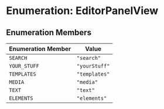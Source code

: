 # Enumeration: EditorPanelView

## Enumeration Members

| Enumeration Member | Value |
| ------ | ------ |
| `SEARCH` | `"search"` |
| `YOUR_STUFF` | `"yourStuff"` |
| `TEMPLATES` | `"templates"` |
| `MEDIA` | `"media"` |
| `TEXT` | `"text"` |
| `ELEMENTS` | `"elements"` |
